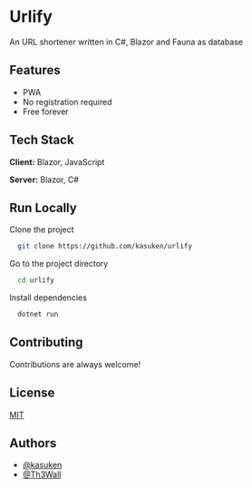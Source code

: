 # Urlify

An URL shortener written in C#, Blazor and Fauna as database


## Features

- PWA
- No registration required
- Free forever

  
## Tech Stack

**Client:** Blazor, JavaScript

**Server:** Blazor, C#

  
## Run Locally

Clone the project

```bash
  git clone https://github.com/kasuken/urlify
```

Go to the project directory

```bash
  cd urlify
```

Install dependencies

```bash
  dotnet run
```

  
## Contributing

Contributions are always welcome!
  
## License

[MIT](https://github.com/kasuken/Urlify/blob/main/LICENSE.md)

  
## Authors

- [@kasuken](https://www.github.com/kasuken)
- [@Th3Wall](https://www.github.com/Th3Wall)

  
